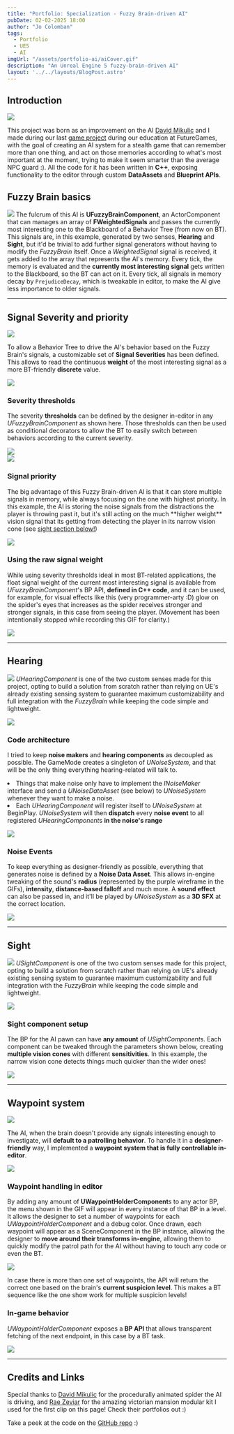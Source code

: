 ```yaml
---
title: "Portfolio: Specialization - Fuzzy Brain-driven AI"
pubDate: 02-02-2025 18:00
author: "Jo Colomban"
tags:
  - Portfolio
  - UE5
  - AI
imgUrl: "/assets/portfolio-ai/aiCover.gif"
description: "An Unreal Engine 5 fuzzy-brain-driven AI"
layout: '../../layouts/BlogPost.astro'
---
```


## Introduction
<img src='/assets/portfolio-ai/aiCover.gif' class='w-80% self-align-center'> </img>

This project was born as an improvement on the AI [David Mikulic](https://davidmikulic.com/) and I made during our last [game project]() during our education at FutureGames, with the goal of creating an AI system for a stealth game that can remember more than one thing, and act on those memories according to what's most important at the moment, trying to make it seem smarter than the average NPC guard :\).
All the code for it has been written in **C++**, exposing functionality to the editor through custom **DataAssets** and **Blueprint APIs**.

## Fuzzy Brain basics
<img src='/assets/portfolio-ai/signalStruct.png' class='w-80% self-align-center'> </img>
The fulcrum of this AI is **UFuzzyBrainComponent**, an ActorComponent that can manages an array of **FWeightedSignals** and passes the currently most interesting one to the Blackboard of a Behavior Tree (from now on BT). This signals are, in this example, generated by two senses, **Hearing** and **Sight**, but it'd be trivial to add further signal generators without having to modify the *FuzzyBrain* itself.
Once a *WeightedSignal* signal is received, it gets added to the array that represents the AI's memory. Every tick, the memory is evaluated and the **currently most interesting signal** gets written to the Blackboard, so the BT can act on it. 
Every tick, all signals in memory decay by `PrejudiceDecay`, which is tweakable in editor, to make the AI give less importance to older signals.

<hr>

## Signal Severity and priority
<img src="/assets/portfolio-ai/severityThresholds.png" class="hidden" />

To allow a Behavior Tree to drive the AI's behavior based on the Fuzzy Brain's signals, a customizable set of **Signal Severities** has been defined. This allows to read the continuous **weight** of the most interesting signal as a more BT-friendly **discrete** value.

<div class="flex flex-col lg:flex-row items-center lg:space-x-4 space-y-4 lg:space-y-0">
    <div class="w-full lg:w-2/3">
        <img src="/assets/portfolio-ai/severityThresholds.png" class="rounded-lg" />
    </div>
    <div class="w-full lg:w-1/3">
        <h3>Severity thresholds</h3>
        <p class="text-justify">
            The severity <b>thresholds</b> can be defined by the designer in-editor in any <i>UFuzzyBrainComponent</i> as shown here. Those thresholds can then be used as conditional decorators to allow the BT to easily switch between behaviors according to the current severity.
        </p>
    </div>
</div>
<img src="/assets/portfolio-ai/signalThresholdBT.png" class="rounded-lg pt-4 pb-4" />

<div class="flex flex-col lg:flex-row items-center lg:space-x-4 space-y-4 lg:space-y-0">
    <div class="w-full lg:w-2/3">
        <img src="/assets/portfolio-ai/signalPriority.gif" class="rounded-lg" />
    </div>
    <div class="w-full lg:w-1/3">
        <h3>Signal priority</h3>
        <p class="text-justify">
            The big advantage of this Fuzzy Brain-driven AI is that it can store multiple signals in memory, while always focusing on the one with highest priority. In this example, the AI is storing the noise signals from the distractions the player is throwing past it, but it's still acting on the much **higher weight** vision signal that its getting from detecting the player in its narrow vision cone (see <a href="#sight">sight section below!</a>)
        </p>
    </div>
</div>

<div class="flex flex-col lg:flex-row items-center lg:space-x-4 space-y-4 lg:space-y-0">
    <div class="w-full lg:w-2/3">
        <img src="/assets/portfolio-ai/spiderEyes.gif" class="rounded-lg" />
    </div>
    <div class="w-full lg:w-1/3">
        <h3>Using the raw signal weight</h3>
        <p class="text-justify">
            While using severity thresholds ideal in most BT-related applications, the float signal weight of the current most interesting signal is available from <i>UFuzzyBrainComponent</i>'s BP API, <b>defined in C++ code</b>, and it can be used, for example, for visual effects like this (very programmer-arty :D) glow on the spider's eyes that increases as the spider receives stronger and stronger signals, in this case from seeing the player. (Movement has been intentionally stopped while recording this GIF for clarity.)
        </p>
    </div>
</div>
<img src="/assets/portfolio-ai/spiderEyesAPI.png" class="rounded-lg" />

<hr>

## Hearing
<img src='/assets/portfolio-ai/hearingThrowable.gif' class='hidden'></img>
*UHearingComponent* is one of the two custom senses made for this project, opting to build a solution from scratch rather than relying on UE's already existing sensing system to guarantee maximum customizability and full integration with the *FuzzyBrain* while keeping the code simple and lightweight.

<div class="flex flex-col lg:flex-row items-center lg:space-x-4 space-y-4 lg:space-y-0">
    <div class="w-full lg:w-2/3">
        <img src="/assets/portfolio-ai/hearingDiagram.png" class="rounded-lg" />
    </div>
    <div class="w-full lg:w-1/3">
        <h3>Code architecture</h3>
        <p class="text-justify">
            I tried to keep <b>noise makers</b> and <b>hearing components</b> as decoupled as possible. The GameMode creates a singleton of <i>UNoiseSystem</i>, and that will be the only thing everything hearing-related will talk to.
            <li> Things that make noise only have to implement the <i>INoiseMaker</i> interface and send a <i>UNoiseDataAsset</i> (see below) to <i>UNoiseSystem</i> whenever they want to make a noise.
            <li> Each <i>UHearingComponent</i> will register itself to <i>UNoiseSystem</i> at BeginPlay. <i>UNoiseSystem</i> will then <b>dispatch</b> every <b>noise event</b> to all registered <i>UHearingComponent</i>s <b>in the noise's range</b>
        </p>
    </div>
</div>

<div class="flex flex-col lg:flex-row items-center lg:space-x-4 space-y-4 lg:space-y-0">
    <div class="w-full lg:w-1/2 flex flex-col space-y-4">
        <img src="/assets/portfolio-ai/noiseDataAsset.png" class="rounded-lg" />
    </div>

   <div class="w-full lg:w-1/2 flex flex-col space-y-4">
        <div>
            <h3>Noise Events</h3>
        <p class="text-justify">
            To keep everything as designer-friendly as possible, everything that generates noise is defined by a <b>Noise Data Asset</b>. This allows in-engine tweaking of the sound's <b>radius</b> (represented by the purple wireframe in the GIFs), <b>intensity</b>, <b>distance-based falloff</b> and much more. A <b>sound effect</b> can also be passed in, and it'll be played by <i>UNoiseSystem</i> as a <b>3D SFX</b> at the correct location.
        </p>
        </div>
        <div>
            <img src="/assets/portfolio-ai/hearingThrowable.gif" class="rounded-lg" />
        </div>
    </div>
</div>

<hr>

## Sight
<img src='/assets/portfolio-ai/sightDemo2.gif' class='rounded-lg' ></img>
*USightComponent* is one of the two custom senses made for this project, opting to build a solution from scratch rather than relying on UE's already existing sensing system to guarantee maximum customizability and full integration with the *FuzzyBrain* while keeping the code simple and lightweight.

<div class="flex flex-col lg:flex-row items-center lg:space-x-4 space-y-4 lg:space-y-0">
    <div class="w-full lg:w-1/2 flex flex-col space-y-4">
        <img src="/assets/portfolio-ai/sightBP.png" class="rounded-lg" />
    </div>

   <div class="w-full lg:w-1/2 flex flex-col space-y-4">
        <div>
        <h3>Sight component setup</h3>
        <p class="text-justify">
            The BP for the AI pawn can have <b>any amount</b> of <i>USightComponent</i>s. Each component can be tweaked through the parameters shown below, creating <b>multiple vision cones</b> with different <b>sensitivities</b>. In this example, the narrow vision cone detects things much quicker than the wider ones!
        </p>
        </div>
        <div>
            <img src="/assets/portfolio-ai/sightParams.png" class="rounded-lg" />
        </div>
    </div>
</div>

<hr>

## Waypoint system
<img src="/assets/portfolio-ai/Waypoints.gif" class="hidden" />

The AI, when the brain doesn't provide any signals interesting enough to investigate, will <b>default to a patrolling behavior</b>. To handle it in a <b>designer-friendly</b> way, I implemented a <b>waypoint system that is fully controllable in-editor</b>.

<div class="flex flex-col lg:flex-row items-center lg:space-x-4 space-y-4 lg:space-y-0">
    <div class="w-full lg:w-2/3">
        <img src="/assets/portfolio-ai/Waypoints.gif" class="rounded-lg" />
    </div>
    <div class="w-full lg:w-1/3">
        <h3>Waypoint handling in editor</h3>
        <p class="text-justify">
            By adding any amount of <b>UWaypointHolderComponent</b>s to any actor BP, the menu shown in the GIF will appear in every instance of that BP in a level. It allows the designer to set a number of waypoints for each <i>UWaypointHolderComponent</i> and a debug color. Once drawn, each waypoint will appear as a SceneComponent in the BP instance, allowing the designer to <b>move around their transforms in-engine</b>, allowing them to quickly modify the patrol path for the AI without having to touch any code or even the BT.
        </p>
    </div>
</div>

<div class="flex flex-col lg:flex-row items-center lg:space-x-4 space-y-4 lg:space-y-0">
    <div class="w-full lg:w-1/2 flex flex-col space-y-4">
        <img src="/assets/portfolio-ai/waypointsIngame.gif" class="rounded-lg" />
        <p class="text-justify">
           In case there is more than one set of waypoints, the API will return the correct one based on the brain's <b>current suspicion level</b>. This makes a BT sequence like the one show work for multiple suspicion levels!
        </p>
    </div>

   <div class="w-full lg:w-1/2 flex flex-col space-y-4">
        <div>
            <h3>In-game behavior</h3>
            <p class="text-justify">
                <i>UWaypointHolderComponent</i> exposes a <b>BP API</b> that allows transparent fetching of the next endpoint, in this case by a BT task.
            </p>
        </div>
        <div>
            <img src="/assets/portfolio-ai/waypointBT.png" class="rounded-lg" />
        </div>
    </div>
</div>

<hr>

## Credits and Links
Special thanks to [David Mikulic](https://davidmikulic.com/entomon) for the procedurally animated spider the AI is driving, and [Rae Zeviar](https://www.artstation.com/artwork/2BlOVB) for the amazing victorian mansion modular kit I used for the first clip on this page! Check their portfolios out :\)

Take a peek at the code on the [GitHub repo](https://github.com/Giocol/ProjectSwordfish) :) 

